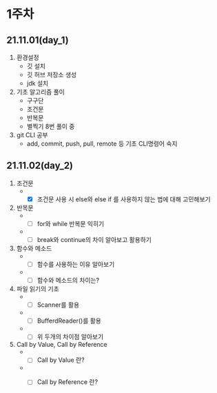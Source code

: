 # 1주차
## 21.11.01(day_1)
  1. 환경설정
      - 깃 설치
      - 깃 허브 저장소 생성
      - jdk 설치
  2. 기초 알고리즘 풀이
      - 구구단
      - 조건문
      - 반복문
      - 별찍기 8번 풀이 중
  3. git CLI 공부
      - add, commit, push, pull, remote 등 기초 CLI명령어 숙지

## 21.11.02(day_2)
  1. 조건문
      - -[X] 조건문 사용 시 else와 else if 를 사용하지 않는 법에 대해 고민해보기
  2. 반목문
      - -[ ] for와 while 반복문 익히기
      - -[ ] break와 continue의 차이 알아보고 활용하기
  3. 함수와 메소드
      - -[ ] 함수를 사용하는 이유 알아보기
      - -[ ] 함수와 메소드의 차이는?
  4. 파일 읽기의 기초
      - -[ ] Scanner를 활용
      - -[ ] BufferdReader()를 활용
      - -[ ] 위 두개의 차이점 알아보기
  5. Call by Value, Call by Reference
      - -[ ] Call by Value 란?
      - -[ ] Call by Reference 란?
        

